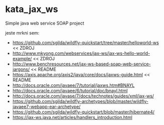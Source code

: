 # kata_jax_ws
Simple java web service SOAP project

jeste mrkni sem:
* https://github.com/sgilda/wildfly-quickstart/tree/master/helloworld-ws << ZDROJ
* http://www.mkyong.com/webservices/jax-ws/jax-ws-hello-world-example/ << ZDROJ
* http://www.benchresources.net/jax-ws-based-soap-web-service-jargons/ << README
* https://axis.apache.org/axis2/java/core/docs/jaxws-guide.html << README
* http://docs.oracle.com/javaee/7/tutorial/jaxws.htm#BNAYL
* http://docs.oracle.com/javaee/6/tutorial/doc/bnayl.html
* http://docs.oracle.com/javase/7/docs/technotes/guides/xml/jax-ws/
* https://github.com/sgilda/wildfly-archetypes/blob/master/wildfly-javaee7-webapp-ear-archetype/
* https://github.com/sgilda/wildfly-quickstart/blob/master/hibernate4/
* https://jax-ws.java.net/articles/handlers_introduction.html
